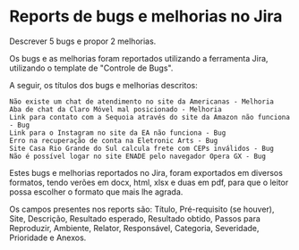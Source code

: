 # Reports de bugs e melhorias no Jira


Descrever 5 bugs e propor 2 melhorias.

Os bugs e as melhorias foram reportados utilizando a ferramenta Jira, utilizando o template de "Controle de Bugs".

A seguir, os títulos dos bugs e melhorias descritos:

    Não existe um chat de atendimento no site da Americanas - Melhoria
    Aba de chat da Claro Móvel mal posicionado - Melhoria
    Link para contato com a Sequoia através do site da Amazon não funciona - Bug
    Link para o Instagram no site da EA não funciona - Bug
    Erro na recuperação de conta na Eletronic Arts - Bug
    Site Casa Rio Grande do Sul calcula frete com CEPs inválidos - Bug
    Não é possível logar no site ENADE pelo navegador Opera GX - Bug
    
Estes bugs e melhorias reportados no Jira, foram exportados em diversos formatos, tendo verões em docx, html, xlsx e duas em pdf, para que o leitor possa escolher o formato que mais lhe agrada.

Os campos presentes nos reports são: Título, Pré-requisito (se houver), Site, Descrição, Resultado esperado, Resultado obtido, Passos para Reproduzir, Ambiente, Relator, Responsável, Categoria, Severidade, Prioridade e Anexos.

